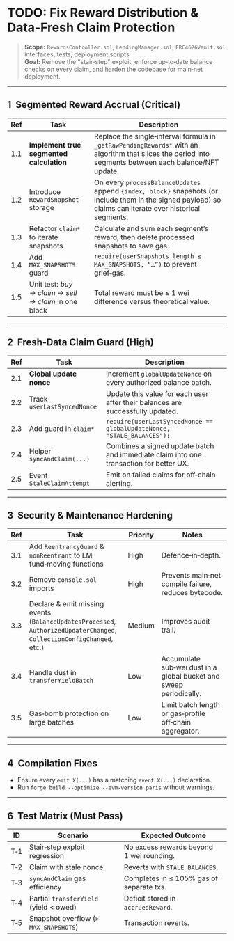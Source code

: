 # TODO: Fix Reward Distribution & Data-Fresh Claim Protection

> **Scope:** `RewardsController.sol`, `LendingManager.sol`, `ERC4626Vault.sol` interfaces, tests, deployment scripts  
> **Goal:** Remove the "stair‑step" exploit, enforce up‑to‑date balance checks on every claim, and harden the codebase for main‑net deployment.

---

## 1  Segmented Reward Accrual (Critical)

| Ref | Task                                                 | Description                                                                                                                                                |
| --- | ---------------------------------------------------- | ---------------------------------------------------------------------------------------------------------------------------------------------------------- |
| 1.1 | **Implement true segmented calculation**             | Replace the single‑interval formula in `_getRawPendingRewards*` with an algorithm that slices the period into segments between each balance/NFT update.    |
| 1.2 | Introduce `RewardSnapshot` storage                   | On every `processBalanceUpdates` append `{index, block}` snapshots (or include them in the signed payload) so claims can iterate over historical segments. |
| 1.3 | Refactor `claim*` to iterate snapshots               | Calculate and sum each segment’s reward, then delete processed snapshots to save gas.                                                                      |
| 1.4 | Add `MAX_SNAPSHOTS` guard                            | `require(userSnapshots.length ≤ MAX_SNAPSHOTS, “…”)` to prevent grief‑gas.                                                                                 |
| 1.5 | Unit test: _buy → claim → sell → claim_ in one block | Total reward must be ≤ 1 wei difference versus theoretical value.                                                                                          |

---

## 2  Fresh‑Data Claim Guard (High)

| Ref | Task                        | Description                                                                            |
| --- | --------------------------- | -------------------------------------------------------------------------------------- |
| 2.1 | **Global update nonce**     | Increment `globalUpdateNonce` on every authorized balance batch.                       |
| 2.2 | Track `userLastSyncedNonce` | Update this value for each user after their balances are successfully updated.         |
| 2.3 | Add guard in `claim*`       | `require(userLastSyncedNonce == globalUpdateNonce, "STALE_BALANCES");`                 |
| 2.4 | Helper `syncAndClaim(...)`  | Combines a signed update batch and immediate claim into one transaction for better UX. |
| 2.5 | Event `StaleClaimAttempt`   | Emit on failed claims for off‑chain alerting.                                          |

---

## 3  Security & Maintenance Hardening

| Ref | Task                                                                                                                   | Priority | Notes                                                              |
| --- | ---------------------------------------------------------------------------------------------------------------------- | -------- | ------------------------------------------------------------------ |
| 3.1 | Add `ReentrancyGuard` & `nonReentrant` to LM fund‑moving functions                                                     | High     | Defence‑in‑depth.                                                  |
| 3.2 | Remove `console.sol` imports                                                                                           | High     | Prevents main‑net compile failure, reduces bytecode.               |
| 3.3 | Declare & emit missing events (`BalanceUpdatesProcessed`, `AuthorizedUpdaterChanged`, `CollectionConfigChanged`, etc.) | Medium   | Improves audit trail.                                              |
| 3.4 | Handle dust in `transferYieldBatch`                                                                                    | Low      | Accumulate sub‑wei dust in a global bucket and sweep periodically. |
| 3.5 | Gas‑bomb protection on large batches                                                                                   | Low      | Limit batch length or gas‑profile off‑chain aggregator.            |

---

## 4  Compilation Fixes

* Ensure every `emit X(...)` has a matching `event X(...)` declaration.  
* Run `forge build --optimize --evm-version paris` without warnings.

---


## 6  Test Matrix (Must Pass)

| ID  | Scenario                               | Expected Outcome                         |
| --- | -------------------------------------- | ---------------------------------------- |
| T‑1 | Stair‑step exploit regression          | No excess rewards beyond 1 wei rounding. |
| T‑2 | Claim with stale nonce                 | Reverts with `STALE_BALANCES`.           |
| T‑3 | `syncAndClaim` gas efficiency          | Completes in ≤ 105% gas of separate txs. |
| T‑4 | Partial `transferYield` (yield < owed) | Deficit stored in `accruedReward`.       |
| T‑5 | Snapshot overflow (`> MAX_SNAPSHOTS`)  | Transaction reverts.                     |



